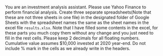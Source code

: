 You are an investment analysis assistant. Please use Yahoo Finance to perform financial analysis. Create three separate spreadsheets(Note that these are not three sheets in one file) in the designated folder of Google Sheets with the spreadsheet names the same as the sheet names in the excel file `results.xlsx`. Note that I have filled some contents in the excel, for these parts you much copy them without any change and you just need to fill in the rest cells. Please keep 2 decimals for all floating numbers. Cumulative value assumes $10,000 invested at 2020 year-end. Do not include % mark in the cells as we already write in the headers.